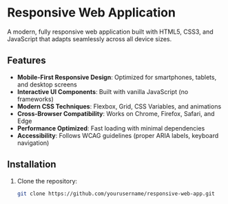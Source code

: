 # Responsive Web Application

A modern, fully responsive web application built with HTML5, CSS3, and JavaScript that adapts seamlessly across all device sizes.

## Features

- **Mobile-First Responsive Design**: Optimized for smartphones, tablets, and desktop screens
- **Interactive UI Components**: Built with vanilla JavaScript (no frameworks)
- **Modern CSS Techniques**: Flexbox, Grid, CSS Variables, and animations
- **Cross-Browser Compatibility**: Works on Chrome, Firefox, Safari, and Edge
- **Performance Optimized**: Fast loading with minimal dependencies
- **Accessibility**: Follows WCAG guidelines (proper ARIA labels, keyboard navigation)

## Installation

1. Clone the repository:
   ```bash
   git clone https://github.com/yourusername/responsive-web-app.git
